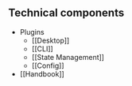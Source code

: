 ## Technical components

- Plugins
	- [[Desktop]]
	- [[CLI]]
	- [[State Management]]
	- [[Config]]
- [[Handbook]]